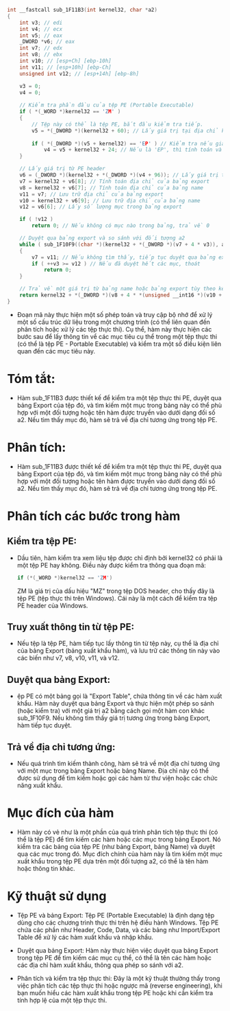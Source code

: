 ```C
int __fastcall sub_1F11B3(int kernel32, char *a2)
{
    int v3; // edi
    int v4; // ecx
    int v5; // eax
    _DWORD *v6; // eax
    int v7; // edx
    int v8; // ebx
    int v10; // [esp+Ch] [ebp-10h]
    int v11; // [esp+10h] [ebp-Ch]
    unsigned int v12; // [esp+14h] [ebp-8h]

    v3 = 0;
    v4 = 0;
    
    // Kiểm tra phần đầu của tệp PE (Portable Executable)
    if ( *(_WORD *)kernel32 == 'ZM' ) 
    {
        // Tệp này có thể là tệp PE, bắt đầu kiểm tra tiếp.
        v5 = *(_DWORD *)(kernel32 + 60); // Lấy giá trị tại địa chỉ kernel32 + 60 (khả năng là địa chỉ bảng DOS header)
        
        if ( *(_DWORD *)(v5 + kernel32) == 'EP' ) // Kiểm tra nếu giá trị tại địa chỉ đó là 'EP'
            v4 = v5 + kernel32 + 24; // Nếu là 'EP', thì tính toán và lưu trữ địa chỉ của PE header
    }

    // Lấy giá trị từ PE header
    v6 = (_DWORD *)(kernel32 + *(_DWORD *)(v4 + 96)); // Lấy giá trị từ bảng của các mục trong PE header
    v7 = kernel32 + v6[8]; // Tính toán địa chỉ của bảng export
    v8 = kernel32 + v6[7]; // Tính toán địa chỉ của bảng name
    v11 = v7; // Lưu trữ địa chỉ của bảng export
    v10 = kernel32 + v6[9]; // Lưu trữ địa chỉ của bảng name
    v12 = v6[6]; // Lấy số lượng mục trong bảng export

    if ( !v12 )
        return 0; // Nếu không có mục nào trong bảng, trả về 0

    // Duyệt qua bảng export và so sánh với đối tượng a2
    while ( sub_1F10F9((char *)(kernel32 + *(_DWORD *)(v7 + 4 * v3)), a2) )
    {
        v7 = v11; // Nếu không tìm thấy, tiếp tục duyệt qua bảng export
        if ( ++v3 >= v12 ) // Nếu đã duyệt hết các mục, thoát
            return 0;
    }

    // Trả về một giá trị từ bảng name hoặc bảng export tùy theo kết quả duyệt
    return kernel32 + *(_DWORD *)(v8 + 4 * *(unsigned __int16 *)(v10 + 2 * v3));
}
```
 
- Đoạn mã này thực hiện một số phép toán và truy cập bộ nhớ để xử lý một số cấu trúc dữ liệu trong một chương trình (có thể liên quan đến phân tích hoặc xử lý các tệp thực thi). Cụ thể, hàm này thực hiện các bước sau để lấy thông tin về các mục tiêu cụ thể trong một tệp thực thi (có thể là tệp PE - Portable Executable) và kiểm tra một số điều kiện liên quan đến các mục tiêu này.

# Tóm tắt:

- Hàm sub_1F11B3 được thiết kế để kiểm tra một tệp thực thi PE, duyệt qua bảng Export của tệp đó, và tìm kiếm một mục trong bảng này có thể phù hợp với một đối tượng hoặc tên hàm được truyền vào dưới dạng đối số a2. Nếu tìm thấy mục đó, hàm sẽ trả về địa chỉ tương ứng trong tệp PE.

# Phân tích:

- Hàm sub_1F11B3 được thiết kế để kiểm tra một tệp thực thi PE, duyệt qua bảng Export của tệp đó, và tìm kiếm một mục trong bảng này có thể phù hợp với một đối tượng hoặc tên hàm được truyền vào dưới dạng đối số a2. Nếu tìm thấy mục đó, hàm sẽ trả về địa chỉ tương ứng trong tệp PE.

# Phân tích các bước trong hàm

## Kiểm tra tệp PE:

- Dầu tiên, hàm kiểm tra xem liệu tệp được chỉ định bởi kernel32 có phải là một tệp PE hay không. Điều này được kiểm tra thông qua đoạn mã:

    ```C
    if (*(_WORD *)kernel32 == 'ZM')
    ```

    ZM là giá trị của dấu hiệu "MZ" trong tệp DOS header, cho thấy đây là tệp PE (tệp thực thi trên Windows). Cái này là một cách để kiểm tra tệp PE header của Windows.

## Truy xuất thông tin từ tệp PE:

- Nếu tệp là tệp PE, hàm tiếp tục lấy thông tin từ tệp này, cụ thể là địa chỉ của bảng Export (bảng xuất khẩu hàm), và lưu trữ các thông tin này vào các biến như v7, v8, v10, v11, và v12.

## Duyệt qua bảng Export:

- ệp PE có một bảng gọi là "Export Table", chứa thông tin về các hàm xuất khẩu. Hàm này duyệt qua bảng Export và thực hiện một phép so sánh (hoặc kiểm tra) với một giá trị a2 bằng cách gọi một hàm con khác sub_1F10F9. Nếu không tìm thấy giá trị tương ứng trong bảng Export, hàm tiếp tục duyệt.

## Trả về địa chỉ tương ứng:

- Nếu quá trình tìm kiếm thành công, hàm sẽ trả về một địa chỉ tương ứng với một mục trong bảng Export hoặc bảng Name. Địa chỉ này có thể được sử dụng để tìm kiếm hoặc gọi các hàm từ thư viện hoặc các chức năng xuất khẩu.

# Mục đích của hàm

- Hàm này có vẻ như là một phần của quá trình phân tích tệp thực thi (có thể là tệp PE) để tìm kiếm các hàm hoặc các mục trong bảng Export. Nó kiểm tra các bảng của tệp PE (như bảng Export, bảng Name) và duyệt qua các mục trong đó. Mục đích chính của hàm này là tìm kiếm một mục xuất khẩu trong tệp PE dựa trên một đối tượng a2, có thể là tên hàm hoặc thông tin khác.

# Kỹ thuật sử dụng

- Tệp PE và bảng Export: Tệp PE (Portable Executable) là định dạng tệp dùng cho các chương trình thực thi trên hệ điều hành Windows. Tệp PE chứa các phần như Header, Code, Data, và các bảng như Import/Export Table để xử lý các hàm xuất khẩu và nhập khẩu.

- Duyệt qua bảng Export: Hàm này thực hiện việc duyệt qua bảng Export trong tệp PE để tìm kiếm các mục cụ thể, có thể là tên các hàm hoặc các địa chỉ hàm xuất khẩu, thông qua phép so sánh với a2.

- Phân tích và kiểm tra tệp thực thi: Đây là một kỹ thuật thường thấy trong việc phân tích các tệp thực thi hoặc ngược mã (reverse engineering), khi bạn muốn hiểu các hàm xuất khẩu trong tệp PE hoặc khi cần kiểm tra tính hợp lệ của một tệp thực thi.


